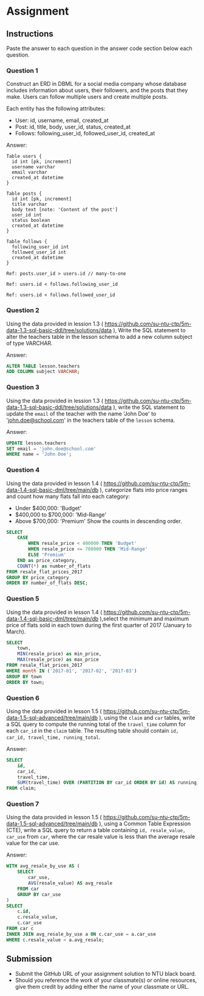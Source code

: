 # Assignment

## Instructions

Paste the answer to each question in the answer code section below each question.

### Question 1

Construct an ERD in DBML for a social media company whose database includes information about users, their followers, and the posts that they make. Users can follow multiple users and create multiple posts.

Each entity has the following attributes:

- User: id, username, email, created_at
- Post: id, title, body, user_id, status, created_at
- Follows: following_user_id, followed_user_id, created_at

Answer:

```dbml
Table users {
  id int [pk, increment]
  username varchar
  email varchar
  created_at datetime
}

Table posts {
  id int [pk, increment]
  title varchar
  body text [note: 'Content of the post']
  user_id int
  status boolean
  created_at datetime
}

Table follows {
  following_user_id int
  followed_user_id int
  created_at datetime
}

Ref: posts.user_id > users.id // many-to-one

Ref: users.id < follows.following_user_id

Ref: users.id < follows.followed_user_id
```
### Question 2

Using the data provided in lession 1.3 ( https://github.com/su-ntu-ctp/5m-data-1.3-sql-basic-ddl/tree/solutions/data ), Write the SQL statement to alter the teachers table in the lesson schema to add a new column subject of type VARCHAR.

Answer:

```sql
ALTER TABLE lesson.teachers
ADD COLUMN subject VARCHAR;
```

### Question 3

Using the data provided in lession 1.3 ( https://github.com/su-ntu-ctp/5m-data-1.3-sql-basic-ddl/tree/solutions/data ), write the SQL statement to update the `email` of the teacher with the name 'John Doe' to 'john.doe@school.com' in the teachers table of the `lesson` schema.

Answer:

```sql
UPDATE lesson.teachers
SET email = 'john.doe@school.com'
WHERE name = 'John Doe';
```
### Question 4

Using the data provided in lesson 1.4 ( https://github.com/su-ntu-ctp/5m-data-1.4-sql-basic-dml/tree/main/db ), categorize flats into price ranges and count how many flats fall into each category:

- Under $400,000: 'Budget'
- $400,000 to $700,000: 'Mid-Range'
- Above $700,000: 'Premium'
  Show the counts in descending order.

```sql
SELECT
    CASE
        WHEN resale_price < 400000 THEN 'Budget'
        WHEN resale_price <= 700000 THEN 'Mid-Range'
        ELSE 'Premium'
    END as price_category,
    COUNT(*) as number_of_flats
FROM resale_flat_prices_2017
GROUP BY price_category
ORDER BY number_of_flats DESC;
```

### Question 5

Using the data provided in lesson 1.4 ( https://github.com/su-ntu-ctp/5m-data-1.4-sql-basic-dml/tree/main/db ),select the minimum and maximum price of flats sold in each town during the first quarter of 2017 (January to March).

```sql
SELECT
    town,
    MIN(resale_price) as min_price,
    MAX(resale_price) as max_price
FROM resale_flat_prices_2017
WHERE month IN ('2017-01', '2017-02', '2017-03')
GROUP BY town
ORDER BY town;
```
### Question 6

Using the data provided in lesson 1.5 ( https://github.com/su-ntu-ctp/5m-data-1.5-sql-advanced/tree/main/db ), using the `claim` and `car` tables, write a SQL query to compute the running total of the `travel_time` column for each `car_id` in the `claim` table. The resulting table should contain `id, car_id, travel_time, running_total`.

Answer:

```sql
SELECT
    id,
    car_id,
    travel_time,
    SUM(travel_time) OVER (PARTITION BY car_id ORDER BY id) AS running_total
FROM claim;
```

### Question 7

Using the data provided in lesson 1.5 ( https://github.com/su-ntu-ctp/5m-data-1.5-sql-advanced/tree/main/db ), using a Common Table Expression (CTE), write a SQL query to return a table containing `id, resale_value, car_use` from `car`, where the car resale value is less than the average resale value for the car use.

Answer:

```sql
WITH avg_resale_by_use AS (
    SELECT
        car_use,
        AVG(resale_value) AS avg_resale
    FROM car
    GROUP BY car_use
)
SELECT
    c.id,
    c.resale_value,
    c.car_use
FROM car c
INNER JOIN avg_resale_by_use a ON c.car_use = a.car_use
WHERE c.resale_value < a.avg_resale;
```

## Submission

- Submit the GitHub URL of your assignment solution to NTU black board.
- Should you reference the work of your classmate(s) or online resources, give them credit by adding either the name of your classmate or URL.
